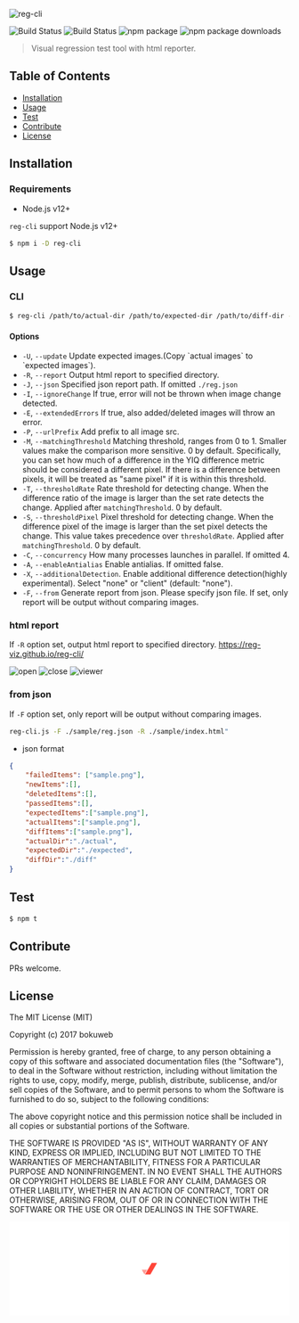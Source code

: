![reg-cli](./docs/reg-cli.jpg)

![[Build Status](https://travis-ci.org/reg-viz/reg-cli)](https://travis-ci.org/reg-viz/reg-cli.svg?branch=master)
![[Build Status](https://ci.appveyor.com/project/bokuweb/reg-cli)](https://ci.appveyor.com/api/projects/status/ir907qbc633q9na4?svg=true)
![[npm package](https://www.npmjs.com/package/reg-cli)](https://img.shields.io/npm/v/reg-cli.svg)
![[npm package downloads](https://www.npmjs.com/package/reg-cli)](https://img.shields.io/npm/dm/reg-cli.svg)

> Visual regression test tool with html reporter.

## Table of Contents

- [Installation](#installation)
- [Usage](#usage)
- [Test](#test)
- [Contribute](#contribute)
- [License](#license)

## Installation

### Requirements

 - Node.js v12+

`reg-cli` support Node.js v12+

``` sh
$ npm i -D reg-cli
```

## Usage

### CLI

``` sh
$ reg-cli /path/to/actual-dir /path/to/expected-dir /path/to/diff-dir -R ./report.html
```

####  Options

  * `-U`, `--update` Update expected images.(Copy \`actual images\` to \`expected images\`).
  * `-R`, `--report` Output html report to specified directory.
  * `-J`, `--json` Specified json report path. If omitted `./reg.json`
  * `-I`, `--ignoreChange` If true, error will not be thrown when image change detected.
  * `-E`, `--extendedErrors` If true, also added/deleted images will throw an error.
  * `-P`, `--urlPrefix` Add prefix to all image src.
  * `-M`, `--matchingThreshold` Matching threshold, ranges from 0 to 1. Smaller values make the comparison more sensitive. 0 by default. Specifically, you can set how much of a difference in the YIQ difference metric should be considered a different pixel. If there is a difference between pixels, it will be treated as "same pixel" if it is within this threshold.
  * `-T`, `--thresholdRate` Rate threshold for detecting change. When the difference ratio of the image is larger than the set rate detects the change. Applied after `matchingThreshold`. 0 by default.
  * `-S`, `--thresholdPixel` Pixel threshold for detecting change. When the difference pixel of the image is larger than the set pixel detects the change. This value takes precedence over `thresholdRate`. Applied after `matchingThreshold`. 0 by default.
  * `-C`, `--concurrency` How many processes launches in parallel. If omitted 4.
  * `-A`, `--enableAntialias` Enable antialias. If omitted false.
  * `-X`, `--additionalDetection`. Enable additional difference detection(highly experimental). Select "none" or "client" (default: "none").
  * `-F`, `--from` Generate report from json. Please specify json file. If set, only report will be output without comparing images.

### html report

If `-R` option set, output html report to specified directory.
https://reg-viz.github.io/reg-cli/

![open](./docs/open.png)
![close](./docs/close.png)
![viewer](./docs/viewer.png)

### from json

If `-F` option set, only report will be output without comparing images.

``` sh
reg-cli.js -F ./sample/reg.json -R ./sample/index.html"
```

- json format
``` json
{
    "failedItems": ["sample.png"],
    "newItems":[],
    "deletedItems":[],
    "passedItems":[],
    "expectedItems":["sample.png"],
    "actualItems":["sample.png"],
    "diffItems":["sample.png"],
    "actualDir":"./actual",
    "expectedDir":"./expected",
    "diffDir":"./diff"
}
```

## Test

```sh
$ npm t
```

## Contribute

PRs welcome.

## License

The MIT License (MIT)

Copyright (c) 2017 bokuweb

Permission is hereby granted, free of charge, to any person obtaining a copy of this software and associated documentation files (the "Software"), to deal in the Software without restriction, including without limitation the rights to use, copy, modify, merge, publish, distribute, sublicense, and/or sell copies of the Software, and to permit persons to whom the Software is furnished to do so, subject to the following conditions:

The above copyright notice and this permission notice shall be included in all copies or substantial portions of the Software.

THE SOFTWARE IS PROVIDED "AS IS", WITHOUT WARRANTY OF ANY KIND, EXPRESS OR IMPLIED, INCLUDING BUT NOT LIMITED TO THE WARRANTIES OF MERCHANTABILITY, FITNESS FOR A PARTICULAR PURPOSE AND NONINFRINGEMENT. IN NO EVENT SHALL THE AUTHORS OR COPYRIGHT HOLDERS BE LIABLE FOR ANY CLAIM, DAMAGES OR OTHER LIABILITY, WHETHER IN AN ACTION OF CONTRACT, TORT OR OTHERWISE, ARISING FROM, OUT OF OR IN CONNECTION WITH THE SOFTWARE OR THE USE OR OTHER DEALINGS IN THE SOFTWARE.

![reg-viz](https://raw.githubusercontent.com/reg-viz/artwork/master/repository/footer.png)

